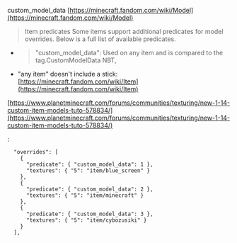 
custom_model_data
[https://minecraft.fandom.com/wiki/Model](https://minecraft.fandom.com/wiki/Model)
> Item predicates
>  Some items support additional predicates for model overrides. Below is a full list of available predicates.
- > "custom_model_data": Used on any item and is compared to the tag.CustomModelData NBT,
- "any item" doesn't include a stick: [https://minecraft.fandom.com/wiki/Item](https://minecraft.fandom.com/wiki/Item)

[https://www.planetminecraft.com/forums/communities/texturing/new-1-14-custom-item-models-tuto-578834/](https://www.planetminecraft.com/forums/communities/texturing/new-1-14-custom-item-models-tuto-578834/)

:

```
  "overrides": [
    {
      "predicate": { "custom_model_data": 1 },
      "textures": { "5": "item/blue_screen" }
    },
    {
      "predicate": { "custom_model_data": 2 },
      "textures": { "5": "item/minecraft" }
    },
    {
      "predicate": { "custom_model_data": 3 },
      "textures": { "5": "item/cybozusiki" }
    }
  ],

```

